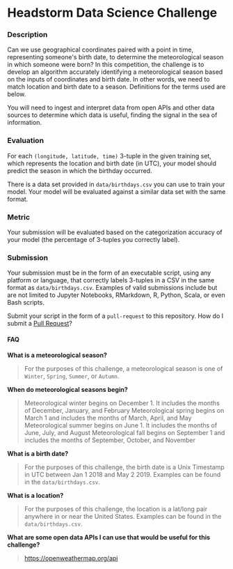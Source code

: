 # Headstorm Data Science Challenge

### Description

Can we use geographical coordinates paired with a point in time, representing someone's birth date, to
determine the meteorological season in which someone were born? In this competition, the challenge is to
develop an algorithm accurately identifying a meteorological season based on the inputs of coordinates
and birth date.  In other words, we need to match location and birth date to a season. Definitions for the terms
used are below.

You will need to ingest and interpret data from open APIs and other data sources to determine
which data is useful, finding the signal in the sea of information.

### Evaluation
For each `(longitude, latitude, time)` 3-tuple in the given training set, which represents the location
and birth date (in UTC), your model should predict the season in which the birthday occurred.

There is a data set provided in `data/birthdays.csv` you can use to train your model.  Your model
will be evaluated against a similar data set with the same format.

### Metric
Your submission will be evaluated based on the categorization accuracy of your model 
(the percentage of 3-tuples you correctly label).

### Submission
Your submission must be in the form of an executable script, using any platform or language, that correctly
labels 3-tuples in a CSV in the same format as `data/birthdays.csv`.  Examples of valid submissions
include but are not limited to Jupyter Notebooks, RMarkdown, R, Python, Scala, or even Bash scripts.

Submit your script in the form of a `pull-request` to this repository.  How do I submit a
[Pull Request](https://help.github.com/en/articles/about-pull-requests)?

#### FAQ
   <strong>What is a meteorological season?</strong>
>   For the purposes of this challenge, a meteorological season is one of `Winter`, `Spring`, `Summer`, or `Autumn`.
    
   <strong>When do meteorological seasons begin?</strong>
>   Meteorological winter begins on December 1. It includes the months of December, January, and February
>   Meteorological spring begins on March 1 and includes the months of March, April, and May
>   Meteorological summer begins on June 1. It includes the months of June, July, and August
>   Meteorological fall begins on September 1 and includes the months of September, October, and November

   <strong>What is a birth date?</strong>
>   For the purposes of this challenge, the birth date is a Unix Timestamp in UTC between Jan 1 2018 and May 2 2019.
 Examples can be found in the `data/birthdays.csv`.

   <strong>What is a location?</strong>
>   For the purposes of this challenge, the location is a lat/long pair anywhere in or near the United States. Examples 
can be found in the `data/birthdays.csv`.
    
   <strong>What are some open data APIs I can use that would be useful for this challenge?</strong>
>   https://openweathermap.org/api
    

